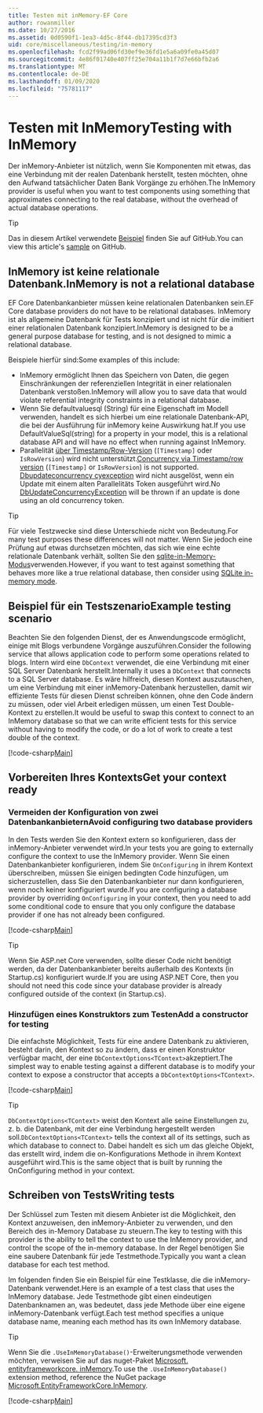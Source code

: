 ```yaml
---
title: Testen mit inMemory-EF Core
author: rowanmiller
ms.date: 10/27/2016
ms.assetid: 0d0590f1-1ea3-4d5c-8f44-db17395cd3f3
uid: core/miscellaneous/testing/in-memory
ms.openlocfilehash: fcd2f99ad06fd30ef9e36fd1e5a6a09fe0a45d07
ms.sourcegitcommit: 4e86f01740e407ff25e704a11b1f7d7e66bfb2a6
ms.translationtype: MT
ms.contentlocale: de-DE
ms.lasthandoff: 01/09/2020
ms.locfileid: "75781117"
---
```

# <a name="testing-with-inmemory"></a><span data-ttu-id="4348f-102">Testen mit InMemory</span><span class="sxs-lookup"><span data-stu-id="4348f-102">Testing with InMemory</span></span>

<span data-ttu-id="4348f-103">Der inMemory-Anbieter ist nützlich, wenn Sie Komponenten mit etwas, das eine Verbindung mit der realen Datenbank herstellt, testen möchten, ohne den Aufwand tatsächlicher Daten Bank Vorgänge zu erhöhen.</span><span class="sxs-lookup"><span data-stu-id="4348f-103">The InMemory provider is useful when you want to test components using something that approximates connecting to the real database, without the overhead of actual database operations.</span></span>

> [!TIP]  
> <span data-ttu-id="4348f-104">Das in diesem Artikel verwendete [Beispiel](https://github.com/aspnet/EntityFramework.Docs/tree/master/samples/core/Miscellaneous/Testing) finden Sie auf GitHub.</span><span class="sxs-lookup"><span data-stu-id="4348f-104">You can view this article's [sample](https://github.com/aspnet/EntityFramework.Docs/tree/master/samples/core/Miscellaneous/Testing) on GitHub.</span></span>

## <a name="inmemory-is-not-a-relational-database"></a><span data-ttu-id="4348f-105">InMemory ist keine relationale Datenbank.</span><span class="sxs-lookup"><span data-stu-id="4348f-105">InMemory is not a relational database</span></span>

<span data-ttu-id="4348f-106">EF Core Datenbankanbieter müssen keine relationalen Datenbanken sein.</span><span class="sxs-lookup"><span data-stu-id="4348f-106">EF Core database providers do not have to be relational databases.</span></span> <span data-ttu-id="4348f-107">InMemory ist als allgemeine Datenbank für Tests konzipiert und ist nicht für die imitiert einer relationalen Datenbank konzipiert.</span><span class="sxs-lookup"><span data-stu-id="4348f-107">InMemory is designed to be a general purpose database for testing, and is not designed to mimic a relational database.</span></span>

<span data-ttu-id="4348f-108">Beispiele hierfür sind:</span><span class="sxs-lookup"><span data-stu-id="4348f-108">Some examples of this include:</span></span>

* <span data-ttu-id="4348f-109">InMemory ermöglicht Ihnen das Speichern von Daten, die gegen Einschränkungen der referenziellen Integrität in einer relationalen Datenbank verstoßen.</span><span class="sxs-lookup"><span data-stu-id="4348f-109">InMemory will allow you to save data that would violate referential integrity constraints in a relational database.</span></span>
* <span data-ttu-id="4348f-110">Wenn Sie defaultvaluesql (String) für eine Eigenschaft im Modell verwenden, handelt es sich hierbei um eine relationale Datenbank-API, die bei der Ausführung für inMemory keine Auswirkung hat.</span><span class="sxs-lookup"><span data-stu-id="4348f-110">If you use DefaultValueSql(string) for a property in your model, this is a relational database API and will have no effect when running against InMemory.</span></span>
* <span data-ttu-id="4348f-111">Parallelität [über Timestamp/Row-Version](xref:core/modeling/concurrency#timestamprowversion) (`[Timestamp]` oder `IsRowVersion`) wird nicht unterstützt.</span><span class="sxs-lookup"><span data-stu-id="4348f-111">[Concurrency via Timestamp/row version](xref:core/modeling/concurrency#timestamprowversion) (`[Timestamp]` or `IsRowVersion`) is not supported.</span></span> <span data-ttu-id="4348f-112">[Dbupdateconcurrency cyexception](https://docs.microsoft.com/dotnet/api/microsoft.entityframeworkcore.dbupdateconcurrencyexception) wird nicht ausgelöst, wenn ein Update mit einem alten Parallelitäts Token ausgeführt wird.</span><span class="sxs-lookup"><span data-stu-id="4348f-112">No [DbUpdateConcurrencyException](https://docs.microsoft.com/dotnet/api/microsoft.entityframeworkcore.dbupdateconcurrencyexception) will be thrown if an update is done using an old concurrency token.</span></span>

> [!TIP]  
> <span data-ttu-id="4348f-113">Für viele Testzwecke sind diese Unterschiede nicht von Bedeutung.</span><span class="sxs-lookup"><span data-stu-id="4348f-113">For many test purposes these differences will not matter.</span></span> <span data-ttu-id="4348f-114">Wenn Sie jedoch eine Prüfung auf etwas durchsetzen möchten, das sich wie eine echte relationale Datenbank verhält, sollten Sie den [sqlite-in-Memory-Modus](sqlite.md)verwenden.</span><span class="sxs-lookup"><span data-stu-id="4348f-114">However, if you want to test against something that behaves more like a true relational database, then consider using [SQLite in-memory mode](sqlite.md).</span></span>

## <a name="example-testing-scenario"></a><span data-ttu-id="4348f-115">Beispiel für ein Testszenario</span><span class="sxs-lookup"><span data-stu-id="4348f-115">Example testing scenario</span></span>

<span data-ttu-id="4348f-116">Beachten Sie den folgenden Dienst, der es Anwendungscode ermöglicht, einige mit Blogs verbundene Vorgänge auszuführen.</span><span class="sxs-lookup"><span data-stu-id="4348f-116">Consider the following service that allows application code to perform some operations related to blogs.</span></span> <span data-ttu-id="4348f-117">Intern wird eine `DbContext` verwendet, die eine Verbindung mit einer SQL Server Datenbank herstellt.</span><span class="sxs-lookup"><span data-stu-id="4348f-117">Internally it uses a `DbContext` that connects to a SQL Server database.</span></span> <span data-ttu-id="4348f-118">Es wäre hilfreich, diesen Kontext auszutauschen, um eine Verbindung mit einer inMemory-Datenbank herzustellen, damit wir effiziente Tests für diesen Dienst schreiben können, ohne den Code ändern zu müssen, oder viel Arbeit erledigen müssen, um einen Test Double-Kontext zu erstellen.</span><span class="sxs-lookup"><span data-stu-id="4348f-118">It would be useful to swap this context to connect to an InMemory database so that we can write efficient tests for this service without having to modify the code, or do a lot of work to create a test double of the context.</span></span>

[!code-csharp[Main](../../../../samples/core/Miscellaneous/Testing/BusinessLogic/BlogService.cs)]

## <a name="get-your-context-ready"></a><span data-ttu-id="4348f-119">Vorbereiten Ihres Kontexts</span><span class="sxs-lookup"><span data-stu-id="4348f-119">Get your context ready</span></span>

### <a name="avoid-configuring-two-database-providers"></a><span data-ttu-id="4348f-120">Vermeiden der Konfiguration von zwei Datenbankanbietern</span><span class="sxs-lookup"><span data-stu-id="4348f-120">Avoid configuring two database providers</span></span>

<span data-ttu-id="4348f-121">In den Tests werden Sie den Kontext extern so konfigurieren, dass der inMemory-Anbieter verwendet wird.</span><span class="sxs-lookup"><span data-stu-id="4348f-121">In your tests you are going to externally configure the context to use the InMemory provider.</span></span> <span data-ttu-id="4348f-122">Wenn Sie einen Datenbankanbieter konfigurieren, indem Sie `OnConfiguring` in ihrem Kontext überschreiben, müssen Sie einigen bedingten Code hinzufügen, um sicherzustellen, dass Sie den Datenbankanbieter nur dann konfigurieren, wenn noch keiner konfiguriert wurde.</span><span class="sxs-lookup"><span data-stu-id="4348f-122">If you are configuring a database provider by overriding `OnConfiguring` in your context, then you need to add some conditional code to ensure that you only configure the database provider if one has not already been configured.</span></span>

[!code-csharp[Main](../../../../samples/core/Miscellaneous/Testing/BusinessLogic/BloggingContext.cs#OnConfiguring)]

> [!TIP]  
> <span data-ttu-id="4348f-123">Wenn Sie ASP.net Core verwenden, sollte dieser Code nicht benötigt werden, da der Datenbankanbieter bereits außerhalb des Kontexts (in Startup.cs) konfiguriert wurde.</span><span class="sxs-lookup"><span data-stu-id="4348f-123">If you are using ASP.NET Core, then you should not need this code since your database provider is already configured outside of the context (in Startup.cs).</span></span>

### <a name="add-a-constructor-for-testing"></a><span data-ttu-id="4348f-124">Hinzufügen eines Konstruktors zum Testen</span><span class="sxs-lookup"><span data-stu-id="4348f-124">Add a constructor for testing</span></span>

<span data-ttu-id="4348f-125">Die einfachste Möglichkeit, Tests für eine andere Datenbank zu aktivieren, besteht darin, den Kontext so zu ändern, dass er einen Konstruktor verfügbar macht, der eine `DbContextOptions<TContext>`akzeptiert.</span><span class="sxs-lookup"><span data-stu-id="4348f-125">The simplest way to enable testing against a different database is to modify your context to expose a constructor that accepts a `DbContextOptions<TContext>`.</span></span>

[!code-csharp[Main](../../../../samples/core/Miscellaneous/Testing/BusinessLogic/BloggingContext.cs#Constructors)]

> [!TIP]  
> <span data-ttu-id="4348f-126">`DbContextOptions<TContext>` weist den Kontext alle seine Einstellungen zu, z. b. die Datenbank, mit der eine Verbindung hergestellt werden soll.</span><span class="sxs-lookup"><span data-stu-id="4348f-126">`DbContextOptions<TContext>` tells the context all of its settings, such as which database to connect to.</span></span> <span data-ttu-id="4348f-127">Dabei handelt es sich um das gleiche Objekt, das erstellt wird, indem die on-Konfigurations Methode in ihrem Kontext ausgeführt wird.</span><span class="sxs-lookup"><span data-stu-id="4348f-127">This is the same object that is built by running the OnConfiguring method in your context.</span></span>

## <a name="writing-tests"></a><span data-ttu-id="4348f-128">Schreiben von Tests</span><span class="sxs-lookup"><span data-stu-id="4348f-128">Writing tests</span></span>

<span data-ttu-id="4348f-129">Der Schlüssel zum Testen mit diesem Anbieter ist die Möglichkeit, den Kontext anzuweisen, den inMemory-Anbieter zu verwenden, und den Bereich des in-Memory Database zu steuern.</span><span class="sxs-lookup"><span data-stu-id="4348f-129">The key to testing with this provider is the ability to tell the context to use the InMemory provider, and control the scope of the in-memory database.</span></span> <span data-ttu-id="4348f-130">In der Regel benötigen Sie eine saubere Datenbank für jede Testmethode.</span><span class="sxs-lookup"><span data-stu-id="4348f-130">Typically you want a clean database for each test method.</span></span>

<span data-ttu-id="4348f-131">Im folgenden finden Sie ein Beispiel für eine Testklasse, die die inMemory-Datenbank verwendet.</span><span class="sxs-lookup"><span data-stu-id="4348f-131">Here is an example of a test class that uses the InMemory database.</span></span> <span data-ttu-id="4348f-132">Jede Testmethode gibt einen eindeutigen Datenbanknamen an, was bedeutet, dass jede Methode über eine eigene inMemory-Datenbank verfügt.</span><span class="sxs-lookup"><span data-stu-id="4348f-132">Each test method specifies a unique database name, meaning each method has its own InMemory database.</span></span>

>[!TIP]
> <span data-ttu-id="4348f-133">Wenn Sie die `.UseInMemoryDatabase()`-Erweiterungsmethode verwenden möchten, verweisen Sie auf das nuget-Paket [Microsoft. entityframeworkcore. inMemory](https://www.nuget.org/packages/Microsoft.EntityFrameworkCore.InMemory/).</span><span class="sxs-lookup"><span data-stu-id="4348f-133">To use the `.UseInMemoryDatabase()` extension method, reference the NuGet package [Microsoft.EntityFrameworkCore.InMemory](https://www.nuget.org/packages/Microsoft.EntityFrameworkCore.InMemory/).</span></span>

[!code-csharp[Main](../../../../samples/core/Miscellaneous/Testing/TestProject/InMemory/BlogServiceTests.cs)]
